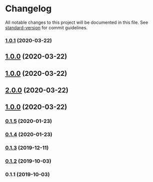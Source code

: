 # Changelog

All notable changes to this project will be documented in this file. See [standard-version](https://github.com/conventional-changelog/standard-version) for commit guidelines.

### [1.0.1](https://github.com/GX-mobgeek/extensor/compare/v1.0.0...v1.0.1) (2020-03-22)

## [1.0.0](https://github.com/GX-mobgeek/extensor/compare/v0.1.5...v1.0.0) (2020-03-22)

## [1.0.0](https://github.com/GX-mobgeek/extensor/compare/v2.0.0...v1.0.0) (2020-03-22)

## [2.0.0](https://github.com/GX-mobgeek/extensor/compare/v1.0.0...v2.0.0) (2020-03-22)

## [1.0.0](https://github.com/GX-mobgeek/extensor/compare/v0.1.5...v1.0.0) (2020-03-22)

### [0.1.5](https://github.com/GX-mobgeek/extensor/compare/v0.1.4...v0.1.5) (2020-01-23)

### [0.1.4](https://github.com/GX-mobgeek/extensor/compare/v0.1.3...v0.1.4) (2020-01-23)

### [0.1.3](https://github.com/GX-mobgeek/extensor/compare/v0.1.2...v0.1.3) (2019-12-11)

### [0.1.2](https://github.com/GX-mobgeek/extensor/compare/v0.1.1...v0.1.2) (2019-10-03)

### 0.1.1 (2019-10-03)

